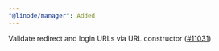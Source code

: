 ```yaml
---
"@linode/manager": Added
---
```


Validate redirect and login URLs via URL constructor ([#11031](https://github.com/linode/manager/pull/11031))
